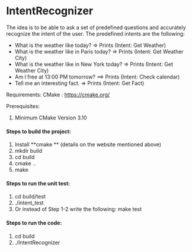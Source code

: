 # IntentRecognizer
The idea is to be able to ask a set of predefined questions and accurately recognize the intent of the user. The predefined intents are the following:

* What is the weather like today? => Prints (Intent: Get Weather)
* What is the weather like in Paris today? => Prints (Intent: Get Weather City)
* What is the weather like in New York today? => Prints (Intent: Get Weather City)
* Am I free at 13:00 PM tomorrow? ==> Prints (Intent: Check calendar)
* Tell me an interesting fact. => Prints (Intent: Get Fact)

Requirements:
CMake : https://cmake.org/

Prerequisites:
1. Minimum CMake Version 3.10

#### Steps to build the project:

1. Install **cmake ** (details on the website mentioned above)
2. mkdir build
3. cd build
4. cmake ..
5. make

#### Steps to run the unit test:
1. cd build/test
2. ./intent_test
3. Or instead of Step 1-2 write the following: 
   make test 

#### Steps to run the code:
1. cd build
2. ./IntentRecognizer 

